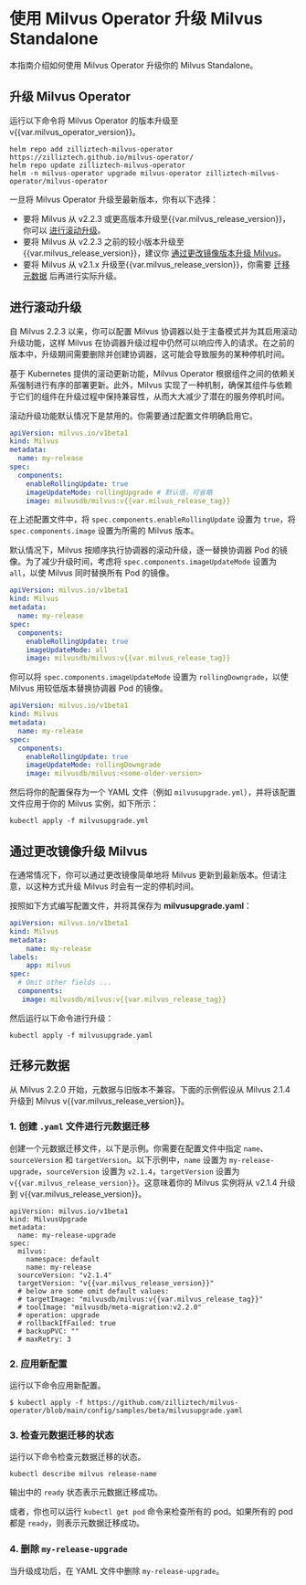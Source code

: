 


# 使用 Milvus Operator 升级 Milvus Standalone

本指南介绍如何使用 Milvus Operator 升级你的 Milvus Standalone。

## 升级 Milvus Operator

运行以下命令将 Milvus Operator 的版本升级至 v{{var.milvus_operator_version}}。

```
helm repo add zilliztech-milvus-operator https://zilliztech.github.io/milvus-operator/
helm repo update zilliztech-milvus-operator
helm -n milvus-operator upgrade milvus-operator zilliztech-milvus-operator/milvus-operator
```

一旦将 Milvus Operator 升级至最新版本，你有以下选择：

- 要将 Milvus 从 v2.2.3 或更高版本升级至{{var.milvus_release_version}}，你可以 [进行滚动升级](#进行滚动升级)。
- 要将 Milvus 从 v2.2.3 之前的较小版本升级至{{var.milvus_release_version}}，建议你 [通过更改镜像版本升级 Milvus](#通过更改镜像升级Milvus)。
- 要将 Milvus 从 v2.1.x 升级至{{var.milvus_release_version}}，你需要 [迁移元数据](#迁移元数据) 后再进行实际升级。

## 进行滚动升级

自 Milvus 2.2.3 以来，你可以配置 Milvus 协调器以处于主备模式并为其启用滚动升级功能，这样 Milvus 在协调器升级过程中仍然可以响应传入的请求。在之前的版本中，升级期间需要删除并创建协调器，这可能会导致服务的某种停机时间。

基于 Kubernetes 提供的滚动更新功能，Milvus Operator 根据组件之间的依赖关系强制进行有序的部署更新。此外，Milvus 实现了一种机制，确保其组件与依赖于它们的组件在升级过程中保持兼容性，从而大大减少了潜在的服务停机时间。

滚动升级功能默认情况下是禁用的。你需要通过配置文件明确启用它。

```yaml
apiVersion: milvus.io/v1beta1
kind: Milvus
metadata:
  name: my-release
spec:
  components:
    enableRollingUpdate: true
    imageUpdateMode: rollingUpgrade # 默认值，可省略
    image: milvusdb/milvus:v{{var.milvus_release_tag}}
```

在上述配置文件中，将 `spec.components.enableRollingUpdate` 设置为 `true`，将 `spec.components.image` 设置为所需的 Milvus 版本。

默认情况下，Milvus 按顺序执行协调器的滚动升级，逐一替换协调器 Pod 的镜像。为了减少升级时间，考虑将 `spec.components.imageUpdateMode` 设置为 `all`，以使 Milvus 同时替换所有 Pod 的镜像。

```yaml
apiVersion: milvus.io/v1beta1
kind: Milvus
metadata:
  name: my-release
spec:
  components:
    enableRollingUpdate: true
    imageUpdateMode: all
    image: milvusdb/milvus:v{{var.milvus_release_tag}}
```

你可以将 `spec.components.imageUpdateMode` 设置为 `rollingDowngrade`，以使 Milvus 用较低版本替换协调器 Pod 的镜像。

```yaml
apiVersion: milvus.io/v1beta1
kind: Milvus
metadata:
  name: my-release
spec:
  components:
    enableRollingUpdate: true
    imageUpdateMode: rollingDowngrade
    image: milvusdb/milvus:<some-older-version>
```

然后将你的配置保存为一个 YAML 文件（例如 `milvusupgrade.yml`），并将该配置文件应用于你的 Milvus 实例，如下所示：

```shell
kubectl apply -f milvusupgrade.yml
```

## 通过更改镜像升级 Milvus




在通常情况下，你可以通过更改镜像简单地将 Milvus 更新到最新版本。但请注意，以这种方式升级 Milvus 时会有一定的停机时间。

按照如下方式编写配置文件，并将其保存为 **milvusupgrade.yaml**：

```yaml
apiVersion: milvus.io/v1beta1
kind: Milvus
metadata:
    name: my-release
labels:
    app: milvus
spec:
  # Omit other fields ...
  components:
   image: milvusdb/milvus:v{{var.milvus_release_tag}}
```

然后运行以下命令进行升级：

```shell
kubectl apply -f milvusupgrade.yaml
```

## 迁移元数据

从 Milvus 2.2.0 开始，元数据与旧版本不兼容。下面的示例假设从 Milvus 2.1.4 升级到 Milvus v{{var.milvus_release_version}}。

### 1. 创建 `.yaml` 文件进行元数据迁移

创建一个元数据迁移文件，以下是示例。你需要在配置文件中指定 `name`、`sourceVersion` 和 `targetVersion`。以下示例中，`name` 设置为 `my-release-upgrade`，`sourceVersion` 设置为 `v2.1.4`，`targetVersion` 设置为 `v{{var.milvus_release_version}}`。这意味着你的 Milvus 实例将从 v2.1.4 升级到 v{{var.milvus_release_version}}。

```
apiVersion: milvus.io/v1beta1
kind: MilvusUpgrade
metadata:
  name: my-release-upgrade
spec:
  milvus:
    namespace: default
    name: my-release
  sourceVersion: "v2.1.4"
  targetVersion: "v{{var.milvus_release_version}}"
  # below are some omit default values:
  # targetImage: "milvusdb/milvus:v{{var.milvus_release_tag}}"
  # toolImage: "milvusdb/meta-migration:v2.2.0"
  # operation: upgrade
  # rollbackIfFailed: true
  # backupPVC: ""
  # maxRetry: 3
```

### 2. 应用新配置

运行以下命令应用新配置。

```
$ kubectl apply -f https://github.com/zilliztech/milvus-operator/blob/main/config/samples/beta/milvusupgrade.yaml
```



### 3. 检查元数据迁移的状态

运行以下命令检查元数据迁移的状态。

```
kubectl describe milvus release-name
```

输出中的 `ready` 状态表示元数据迁移成功。

或者，你也可以运行 `kubectl get pod` 命令来检查所有的 pod。如果所有的 pod 都是 `ready`，则表示元数据迁移成功。



### 4. 删除 `my-release-upgrade`




当升级成功后，在 YAML 文件中删除 `my-release-upgrade`。

